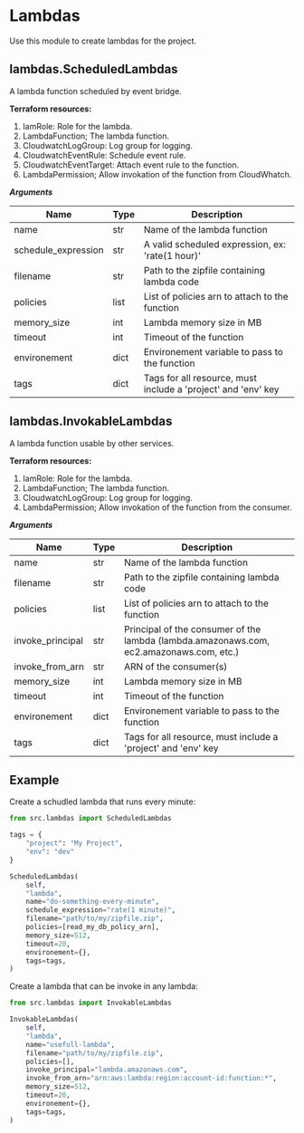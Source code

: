 # Lambdas

Use this module to create lambdas for the project.

## lambdas.ScheduledLambdas
A lambda function scheduled by event bridge.

**Terraform resources:**

1. IamRole: Role for the lambda.
2. LambdaFunction; The lambda function.
3. CloudwatchLogGroup: Log group for logging.
4. CloudwatchEventRule: Schedule event rule.
5. CloudwatchEventTarget: Attach event rule to the function.
6. LambdaPermission; Allow invokation of the function from CloudWhatch.

***Arguments***

| Name | Type | Description |
| ------------ | ------------- | ------------ |
| name | str | Name of the lambda function |
| schedule_expression | str | A valid scheduled expression, ex: 'rate(1 hour)' |
| filename | str | Path to the zipfile containing lambda code |
| policies | list | List of policies arn to attach to the function |
| memory_size | int | Lambda memory size in MB |
| timeout | int | Timeout of the function |
| environement | dict | Environement variable to pass to the function |
| tags | dict  | Tags for all resource, must include a 'project' and 'env' key |

## lambdas.InvokableLambdas
A lambda function usable by other services.

**Terraform resources:**

1. IamRole: Role for the lambda.
2. LambdaFunction; The lambda function.
3. CloudwatchLogGroup: Log group for logging.
4. LambdaPermission; Allow invokation of the function from the consumer.

***Arguments***

| Name | Type | Description |
| ------------ | ------------- | ------------ |
| name | str | Name of the lambda function |
| filename | str | Path to the zipfile containing lambda code |
| policies | list | List of policies arn to attach to the function |
| invoke_principal | str | Principal of the consumer of the lambda (lambda.amazonaws.com, ec2.amazonaws.com, etc.) |
| invoke_from_arn | str | ARN of the consumer(s) |
| memory_size | int | Lambda memory size in MB |
| timeout | int | Timeout of the function |
| environement | dict | Environement variable to pass to the function |
| tags | dict  | Tags for all resource, must include a 'project' and 'env' key |

## Example

Create a schudled lambda that runs every minute:
```python
from src.lambdas import ScheduledLambdas

tags = {
    "project": "My Project",
    "env": "dev"
}

ScheduledLambdas(
    self,
    "lambda",
    name="do-something-every-minute",
    schedule_expression="rate(1 minute)",
    filename="path/to/my/zipfile.zip",
    policies=[read_my_db_policy_arn],
    memory_size=512,
    timeout=20,
    environement={},
    tags=tags,
)
```

Create a lambda that can be invoke in any lambda:
```python
from src.lambdas import InvokableLambdas

InvokableLambdas(
    self,
    "lambda",
    name="usefull-lambda",
    filename="path/to/my/zipfile.zip",
    policies=[],
    invoke_principal="lambda.amazonaws.com",
    invoke_from_arn="arn:aws:lambda:region:account-id:function:*",
    memory_size=512,
    timeout=20,
    environement={},
    tags=tags,
)
```